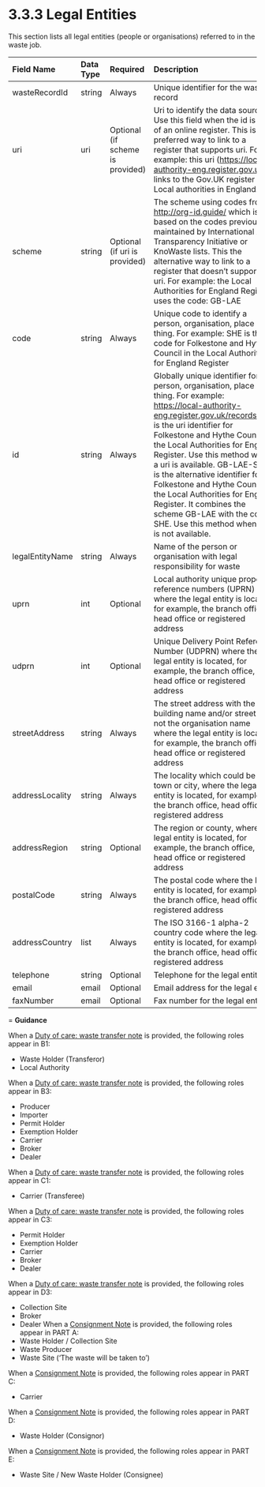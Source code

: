 3.3.3 Legal Entities
=
This section lists all legal entities (people or organisations) referred to in the waste job.

|Field Name|Data Type|Required|Description|
|:-|:-|:-|:-|
|wasteRecordId|string|Always|Unique identifier for the waste record|
|uri|uri|Optional (if scheme is provided)|Uri to identify the data source. Use this field when the id is part of an online register. This is the preferred way to link to a register that supports uri. For example: this uri (https://local-authority-eng.register.gov.uk/) links to the Gov.UK register for Local authorities in England.|
|scheme|string|Optional (if uri is provided)|The scheme using codes from http://org-id.guide/ which is based on the codes previously maintained by International Aid Transparency Initiative or KnoWaste lists. This the alternative way to link to a register that doesn’t support a uri. For example: the Local Authorities for England Register uses the code: GB-LAE|
|code|string|Always|Unique code to identify a person, organisation, place or thing. For example: SHE is the code for Folkestone and Hythe Council in the Local Authorities for England Register|
|id|string|Always|Globally unique identifier for a person, organisation, place or thing. For example: https://local-authority-eng.register.gov.uk/records/SHE is the uri identifier for Folkestone and Hythe Council in the Local Authorities for England Register. Use this method when a uri is available. GB-LAE-SHE is the alternative identifier for Folkestone and Hythe Council in the Local Authorities for England Register. It combines the scheme GB-LAE with the code SHE. Use this method when a uri is not available.|
|legalEntityName|string|Always|Name of the person or organisation with legal responsibility for waste|
|uprn|int|Optional|Local authority unique property reference numbers (UPRN) where the legal entity is located, for example, the branch office, head office or registered address|
|udprn|int|Optional|Unique Delivery Point Reference Number (UDPRN) where the legal entity is located, for example, the branch office, head office or registered address|
|streetAddress|string|Always|The street address with the building name and/or street but not the organisation name where the legal entity is located, for example, the branch office, head office or registered address|
|addressLocality|string|Always|The locality which could be the town or city, where the legal entity is located, for example, the branch office, head office or registered address|
|addressRegion|string|Optional|The region or county, where the legal entity is located, for example, the branch office, head office or registered address|
|postalCode|string|Always|The postal code where the legal entity is located, for example, the branch office, head office or registered address|
|addressCountry|list|Always|The ISO 3166-1 alpha-2 country code where the legal entity is located, for example, the branch office, head office or registered address|
|telephone|string|Optional|Telephone for the legal entity|
|email|email|Optional|Email address for the legal entity|
|faxNumber|email|Optional|Fax number for the legal entity|

=
**Guidance**

When a [Duty of care: waste transfer note](https://assets.publishing.service.gov.uk/government/uploads/system/uploads/attachment_data/file/311081/LIT_7932.pdf) is provided, the following roles appear in B1:
- Waste Holder (Transferor)
- Local Authority

When a [Duty of care: waste transfer note](https://assets.publishing.service.gov.uk/government/uploads/system/uploads/attachment_data/file/311081/LIT_7932.pdf) is provided, the following roles appear in B3:
- Producer 
- Importer 
- Permit Holder
- Exemption Holder
- Carrier 
- Broker 
- Dealer

When a [Duty of care: waste transfer note](https://assets.publishing.service.gov.uk/government/uploads/system/uploads/attachment_data/file/311081/LIT_7932.pdf) is provided, the following roles appear in C1:
- Carrier (Transferee)

When a [Duty of care: waste transfer note](https://assets.publishing.service.gov.uk/government/uploads/system/uploads/attachment_data/file/311081/LIT_7932.pdf) is provided, the following roles appear in C3:
- Permit Holder
- Exemption Holder
- Carrier  
- Broker 
- Dealer

When a [Duty of care: waste transfer note](https://assets.publishing.service.gov.uk/government/uploads/system/uploads/attachment_data/file/311081/LIT_7932.pdf) is provided, the following roles appear in D3:
- Collection Site
- Broker 
- Dealer
When a [Consignment Note](https://assets.publishing.service.gov.uk/government/uploads/system/uploads/attachment_data/file/512167/LIT_6872.pdf) is provided, the following roles appear in PART A:
- Waste Holder / Collection Site
- Waste Producer
- Waste Site (‘The waste will be taken to’)

When a [Consignment Note](https://assets.publishing.service.gov.uk/government/uploads/system/uploads/attachment_data/file/512167/LIT_6872.pdf) is provided, the following roles appear in PART C:
- Carrier

When a [Consignment Note](https://assets.publishing.service.gov.uk/government/uploads/system/uploads/attachment_data/file/512167/LIT_6872.pdf) is provided, the following roles appear in PART D:
- Waste Holder (Consignor)

When a [Consignment Note](https://assets.publishing.service.gov.uk/government/uploads/system/uploads/attachment_data/file/512167/LIT_6872.pdf) is provided, the following roles appear in PART E:
- Waste Site / New Waste Holder (Consignee)
